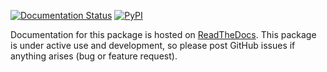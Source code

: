 [![Documentation Status](https://readthedocs.org/projects/mkla/badge/?version=latest)](http://mkla.readthedocs.org/en/latest/?badge=latest)
[![PyPI](https://img.shields.io/pypi/v/mkla.svg?style=flat-square)](https://pypi.python.org/pypi/mkla)


Documentation for this package is hosted on [ReadTheDocs](https://mkla.readthedocs.io/en/latest/). This package is under active use and development, so please post GitHub issues if anything arises (bug or feature request). 